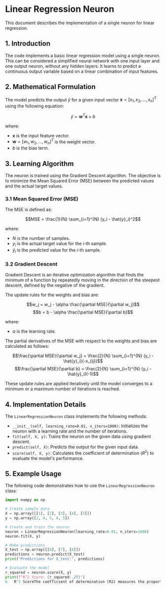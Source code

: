 # Linear Regression Neuron

This document describes the implementation of a single neuron for linear regression.

## 1. Introduction
The code implements a basic linear regression model using a single neuron. This can be considered a simplified neural network with one input layer and one output neuron, without any hidden layers. It learns to predict a continuous output variable based on a linear combination of input features.

## 2. Mathematical Formulation
The model predicts the output $\hat{y}$ for a given input vector $\mathbf{x} = [x_1, x_2, ..., x_n]^T$ using the following equation:

$$\hat{y} = \mathbf{w}^T \mathbf{x} + b$$

where:
-  $\mathbf{x}$ is the input feature vector.
-  $\mathbf{w} = [w_1, w_2, ..., w_n]^T$ is the weight vector.
-  $b$ is the bias term.

## 3. Learning Algorithm
The neuron is trained using the Gradient Descent algorithm. The objective is to minimize the Mean Squared Error (MSE) between the predicted values and the actual target values.

### 3.1 Mean Squared Error (MSE)
The MSE is defined as:

$$MSE = \frac{1}{N} \sum_{i=1}^{N} (y_i - \hat{y}_i)^2$$

where:
-  $N$ is the number of samples.
-  $y_i$ is the actual target value for the $i$-th sample.
-  $\hat{y}_i$ is the predicted value for the $i$-th sample.

### 3.2 Gradient Descent
Gradient Descent is an iterative optimization algorithm that finds the minimum of a function by repeatedly moving in the direction of the steepest descent, defined by the negative of the gradient.

The update rules for the weights and bias are:

$$w_j = w_j - \alpha \frac{\partial MSE}{\partial w_j}$$
$$b = b - \alpha \frac{\partial MSE}{\partial b}$$

where:
-  $\alpha$ is the learning rate.

The partial derivatives of the MSE with respect to the weights and bias are calculated as follows:

$$\frac{\partial MSE}{\partial w_j} = \frac{2}{N} \sum_{i=1}^{N} (y_i - \hat{y}_i)(-x_{ij})$$
$$\frac{\partial MSE}{\partial b} = \frac{2}{N} \sum_{i=1}^{N} (y_i - \hat{y}_i)(-1)$$

These update rules are applied iteratively until the model converges to a minimum or a maximum number of iterations is reached.

## 4. Implementation Details
The `LinearRegressionNeuron` class implements the following methods:
-   `__init__(self, learning_rate=0.01, n_iters=1000)`: Initializes the neuron with a learning rate and the number of iterations.
-   `fit(self, X, y)`: Trains the neuron on the given data using gradient descent.
-   `predict(self, X)`: Predicts the output for the given input data.
-   `score(self, X, y)`: Calculates the coefficient of determination ($R^2$) to evaluate the model's performance.

## 5. Example Usage
The following code demonstrates how to use the `LinearRegressionNeuron` class:

```python
import numpy as np

# Create sample data
X = np.array([[1], [2], [3], [4], [5]])
y = np.array([2, 4, 5, 4, 5])

# Create and train the neuron
neuron = LinearRegressionNeuron(learning_rate=0.01, n_iters=1000)
neuron.fit(X, y)

# Make predictions
X_test = np.array([[6], [7], [8]])
predictions = neuron.predict(X_test)
print("Predictions for X_test:", predictions)

# Evaluate the model
r_squared = neuron.score(X, y)
print(f"R^2 Score: {r_squared:.2f}")
6.  R^2 ScoreThe coefficient of determination (R2) measures the proportion of the variance in the dependent variable that is predictable from the independent variable(s). It ranges from 0 to 1, where 1 indicates a perfect fit.The R2 score is calculated as:R2=1−SStot​SSres​​Where:SSres​ is the sum of squared residuals:  SSres​=∑(yi​−y^​i​)2SStot​ is the total sum of squares: SStot​=∑(yi​−yˉ​)2yˉ​ is the mean of the observed values.
```